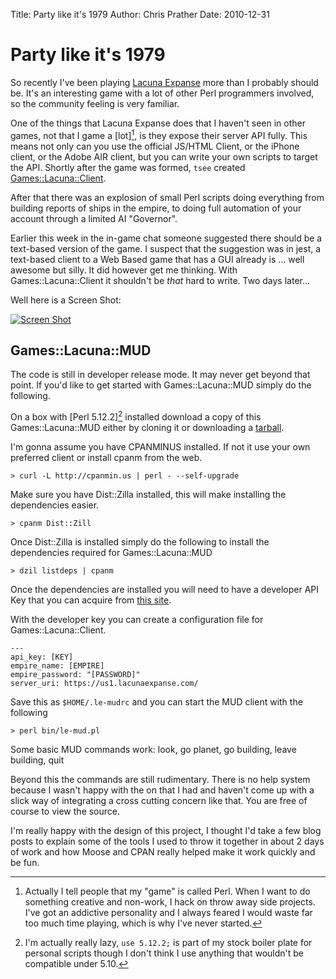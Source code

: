 Title: Party like it's 1979
Author: Chris Prather
Date: 2010-12-31

# Party like it's 1979

So recently I've been playing [Lacuna Expanse](http://lacunaexpanse.com) more
than I probably should be. It's an interesting game with a lot of other Perl
programmers involved, so the community feeling is very familiar. 

One of the things that Lacuna Expanse does that I haven't seen in other games,
not that I game a [lot][^1], is they expose their server API fully. This means
not only can you use the official JS/HTML Client, or the iPhone client, or the
Adobe AIR client, but you can write your own scripts to target the API.
Shortly after the game was formed, `tsee` created
[Games::Lacuna::Client](http://github.com/tsee/Games-Lacuna-Client).

After that there was an explosion of small Perl scripts doing everything from
building reports of ships in the empire, to doing full automation of your
account through a limited AI "Governor".

Earlier this week in the in-game chat someone suggested there should be a
text-based version of the game. I suspect that the suggestion was in jest, a
text-based client to a Web Based game that has a GUI already is ... well
awesome but silly. It did however get me thinking. With Games::Lacuna::Client
it shouldn't be *that* hard to write. Two days later... 

Well here is a Screen Shot:

<a href="https://skitch.com/perigrin/r8ft8/173x36"><img src="https://img.skitch.com/20101230-q9qftqfyy9hnegdp6g59tse9cr.jpg" alt="Screen Shot" /></a>

## Games::Lacuna::MUD

The code is still in developer release mode. It may never get beyond that
point. If you'd like to get started with Games::Lacuna::MUD simply do the
following.

On a box with [Perl 5.12.2][^2] installed download a copy of this Games::Lacuna::MUD
either by cloning it or downloading a
[tarball](https://github.com/Tamarou/games-lacuna-mud/tarball/master).

I'm gonna assume you have CPANMINUS installed. If not it use your own
preferred client or install cpanm from the web.

    > curl -L http://cpanmin.us | perl - --self-upgrade 

Make sure you have Dist::Zilla installed, this will make installing the dependencies easier.

    > cpanm Dist::Zill

Once Dist::Zilla is installed simply do the following to install the dependencies required for Games::Lacuna::MUD

    > dzil listdeps | cpanm

Once the dependencies are installed you will need to have a developer API
Key that you can acquire from 
[this site](https://us1.lacunaexpanse.com/apikey).

With the developer key you can create a configuration file for Games::Lacuna::Client. 

    ---
    api_key: [KEY]
    empire_name: [EMPIRE]
    empire_password: "[PASSWORD]"
    server_uri: https://us1.lacunaexpanse.com/

Save this as `$HOME/.le-mudrc` and you can start the MUD client with the following

    > perl bin/le-mud.pl

Some basic MUD commands work: look, go planet, go building, leave building, quit

Beyond this the commands are still rudimentary. There is no help system
because I wasn't happy with the on that I had and haven't come up with a slick
way of integrating a cross cutting concern like that. You are free of course
to view the source.

I'm really happy with the design of this project, I thought I'd take a few
blog posts to explain some of the tools I used to throw it together in about 2
days of work and how Moose and CPAN really helped make it work quickly and be
fun.


[^1]: Actually I tell people that my "game" is called Perl. When I want to do
something creative and non-work, I hack on throw away side projects. I've got
an addictive personality and I always feared I would waste far too much time
playing, which is why I've never started.

[^2]: I'm actually really lazy, `use 5.12.2;` is part of my stock boiler plate
for personal scripts though I don't think I use anything that wouldn't be
compatible under 5.10.